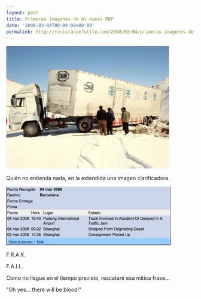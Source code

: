 ```yaml
---
layout: post
title: Primeras imágenes de mi nuevo MBP
date: '2008-03-04T00:00:00+00:00'
permalink: http://resistancefutile.com/2008/03/04/primeras-imagenes-de-mi-nuevo-mbp/
---
```

<img src='/assets/zz0d1b751e.jpg' alt='Mi MacBook Pro' class="centro_borde" />

Quién no entienda nada, en la extendida una imagen clarificadora.
<!--more-->
<img src='/assets/zz2df81611.jpg' alt='Tracking de mi MBP' class="centro_borde" />

F.R.A.K.

F.A.I.L.

Como no llegue en el tiempo previsto, rescataré esa mítica frase... <p class="frase">"Oh yes... there will be blood!"</p>
